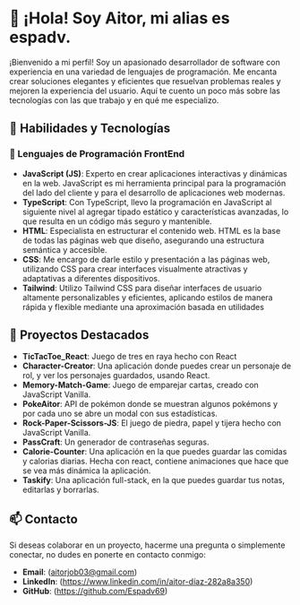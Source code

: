 
# 👋 ¡Hola! Soy Aitor, mi alias es espadv.

¡Bienvenido a mi perfil! Soy un apasionado desarrollador de software con experiencia en una variedad de lenguajes de programación. Me encanta crear soluciones elegantes y eficientes que resuelvan problemas reales y mejoren la experiencia del usuario. Aquí te cuento un poco más sobre las tecnologías con las que trabajo y en qué me especializo.

## 🚀 Habilidades y Tecnologías

### 🌟 Lenguajes de Programación FrontEnd

- **JavaScript (JS)**: Experto en crear aplicaciones interactivas y dinámicas en la web. JavaScript es mi herramienta principal para la programación del lado del cliente y para el desarrollo de aplicaciones web modernas.
- **TypeScript**: Con TypeScript, llevo la programación en JavaScript al siguiente nivel al agregar tipado estático y características avanzadas, lo que resulta en un código más seguro y mantenible.
- **HTML**: Especialista en estructurar el contenido web. HTML es la base de todas las páginas web que diseño, asegurando una estructura semántica y accesible.
- **CSS**: Me encargo de darle estilo y presentación a las páginas web, utilizando CSS para crear interfaces visualmente atractivas y adaptativas a diferentes dispositivos.
- **Tailwind**: Utilizo Tailwind CSS para diseñar interfaces de usuario altamente personalizables y eficientes, aplicando estilos de manera rápida y flexible mediante una aproximación basada en utilidades

## 🌟 Proyectos Destacados

- **TicTacToe_React**: Juego de tres en raya hecho con React
- **Character-Creator**: Una aplicación donde puedes crear un personaje de rol, y ver los personajes guardados, usando React.
- **Memory-Match-Game**: Juego de emparejar cartas, creado con JavaScript Vanilla.
- **PokeAitor**: API de pokémon donde se muestran algunos pokémons y por cada uno se abre un modal con sus estadísticas.
- **Rock-Paper-Scissors-JS**: El juego de piedra, papel y tijera hecho con JavaScript Vanilla.
- **PassCraft**: Un generador de contraseñas seguras.
- **Calorie-Counter**: Una aplicación en la que puedes guardar las comidas y calorias diarias. Hecha con react, contiene animaciones que hace que se vea más dinámica la aplicación.
- **Taskify**: Una aplicación full-stack, en la que puedes guardar tus notas, editarlas y borrarlas.

## 📫 Contacto

Si deseas colaborar en un proyecto, hacerme una pregunta o simplemente conectar, no dudes en ponerte en contacto conmigo:

- **Email**: (aitorjob03@gmail.com)
- **LinkedIn**: (https://www.linkedin.com/in/aitor-díaz-282a8a350)
- **GitHub**: (https://github.com/Espadv69)

